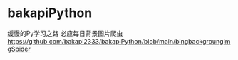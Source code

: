 # bakapiPython
缓慢的Py学习之路
必应每日背景图片爬虫
https://github.com/bakapi2333/bakapiPython/blob/main/bingbackgroungimgSpider
